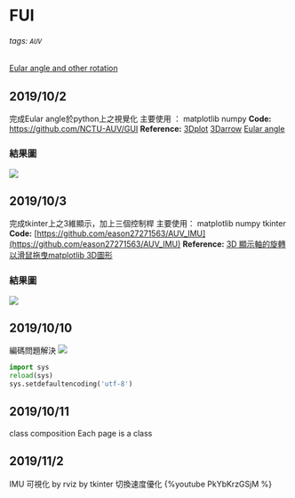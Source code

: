 # FUI
###### tags: `AUV`
[Eular angle and other rotation](/8SQuiiTBQ7-5rbmzQIgVPA)
## 2019/10/2
完成Eular angle於python上之視覺化
主要使用 ：
matplotlib
numpy
**Code:** https://github.com/NCTU-AUV/GUI
**Reference:**
[3Dplot](https://matplotlib.org/mpl_toolkits/mplot3d/tutorial.html)
[3Darrow](https://hyunyoung2.github.io/2017/05/16/How_To_Plot_Vector_And_Plane_With_Python/)
[Eular angle](http://mathworld.wolfram.com/EulerAngles.html)
### 結果圖
![](https://i.imgur.com/VgiOClk.png)
## 2019/10/3
完成tkinter上之3維顯示，加上三個控制桿
主要使用：
matplotlib
numpy
tkinter
**Code:** [https://github.com/eason27271563/AUV_IMU](https://github.com/eason27271563/AUV_IMU)
**Reference:**
[3D 顯示軸的旋轉](https://matplotlib.org/examples/mplot3d/rotate_axes3d_demo.html)
[以滑鼠拖曳matplotlib 3D圖形](https://stackoverflow.com/questions/54119999/python-tkinter-3d-plots-cannot-pan-or-zoom)

### 結果圖
![](https://i.imgur.com/TMd9Dhs.png)

## 2019/10/10
編碼問題解決
![](https://i.imgur.com/O3ckw55.png)

``` python
import sys
reload(sys)
sys.setdefaultencoding('utf-8')


```
## 2019/10/11
class composition
Each page is a class

## 2019/11/2
IMU 可視化
by rviz
by tkinter
切換速度優化
{%youtube PkYbKrzGSjM %}


